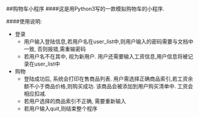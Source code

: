 ##购物车小程序
####这是用Python3写的一款模拟购物车的小程序.

####使用说明:
- 登录
	- 用户输入登陆信息,若用户名在user_list中,则用户输入的密码需要与文档中一致, 否则报错,需重输密码
	- 若用户名不在其中, 视为新用户. 用户还需要输入工资信息,用户信息将被记录在user_list中
- 购物
	- 登陆成功后, 系统会打印在售商品列表. 用户需选择正确商品索引,若工资余额不小于商品价格,则购买成功. 该商品会被添加到用户购买清单中. 工资会相应扣减.
	- 若用户选择的商品索引不正确, 需要重新输入
	- 若用户输入quit,则结束整个程序   